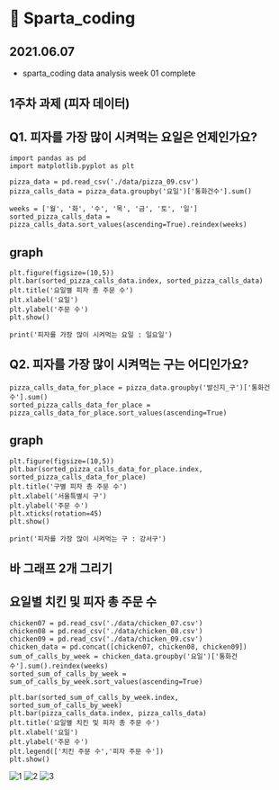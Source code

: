 # 🍅 Sparta_coding

## 2021.06.07
  * sparta_coding data analysis week 01 complete

## 1주차 과제 (피자 데이터)
## Q1. 피자를 가장 많이 시켜먹는 요일은 언제인가요?
```
import pandas as pd
import matplotlib.pyplot as plt

pizza_data = pd.read_csv('./data/pizza_09.csv')
pizza_calls_data = pizza_data.groupby('요일')['통화건수'].sum()

weeks = ['월', '화', '수', '목', '금', '토', '일']
sorted_pizza_calls_data = pizza_calls_data.sort_values(ascending=True).reindex(weeks)
```

## graph
```
plt.figure(figsize=(10,5))
plt.bar(sorted_pizza_calls_data.index, sorted_pizza_calls_data)
plt.title('요일별 피자 총 주문 수')
plt.xlabel('요일')
plt.ylabel('주문 수')
plt.show()

print('피자를 가장 많이 시켜먹는 요일 : 일요일')
```

## Q2. 피자를 가장 많이 시켜먹는 구는 어디인가요?
```
pizza_calls_data_for_place = pizza_data.groupby('발신지_구')['통화건수'].sum()
sorted_pizza_calls_data_for_place = pizza_calls_data_for_place.sort_values(ascending=True)
```

## graph
```
plt.figure(figsize=(10,5))
plt.bar(sorted_pizza_calls_data_for_place.index, sorted_pizza_calls_data_for_place)
plt.title('구별 피자 총 주문 수')
plt.xlabel('서울특별시 구')
plt.ylabel('주문 수')
plt.xticks(rotation=45)
plt.show()

print('피자를 가장 많이 시켜먹는 구 : 강서구')
```

## 바 그래프 2개 그리기
## 요일별 치킨 및 피자 총 주문 수
```
chicken07 = pd.read_csv('./data/chicken_07.csv')
chicken08 = pd.read_csv('./data/chicken_08.csv')
chicken09 = pd.read_csv('./data/chicken_09.csv')
chicken_data = pd.concat([chicken07, chicken08, chicken09])
sum_of_calls_by_week = chicken_data.groupby('요일')['통화건수'].sum().reindex(weeks)
sorted_sum_of_calls_by_week = sum_of_calls_by_week.sort_values(ascending=True)

plt.bar(sorted_sum_of_calls_by_week.index, sorted_sum_of_calls_by_week)
plt.bar(pizza_calls_data.index, pizza_calls_data)
plt.title('요일별 치킨 및 피자 총 주문 수')
plt.xlabel('요일')
plt.ylabel('주문 수')
plt.legend(['치킨 주문 수','피자 주문 수'])
plt.show()
```

![1](https://user-images.githubusercontent.com/47622991/121136646-d88ddc00-c870-11eb-842e-fbfd2985fd83.PNG)
![2](https://user-images.githubusercontent.com/47622991/121136641-d75caf00-c870-11eb-9fba-d2aefed11838.PNG)
![3](https://user-images.githubusercontent.com/47622991/121136644-d88ddc00-c870-11eb-9236-0d082eaa5580.PNG)
